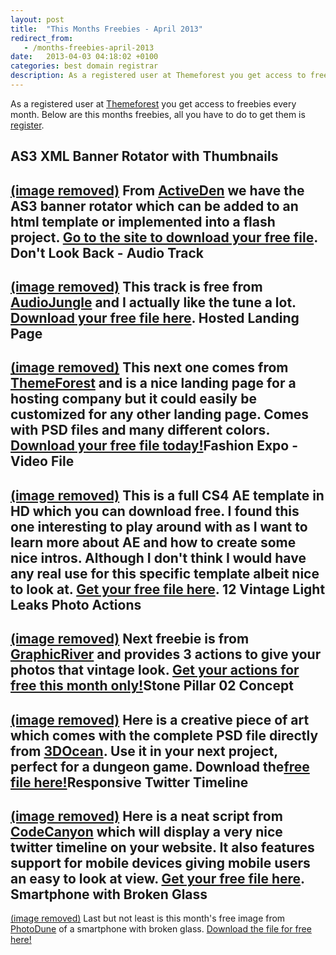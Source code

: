```yaml
---
layout: post
title:  "This Months Freebies - April 2013"
redirect_from:
   - /months-freebies-april-2013
date:   2013-04-03 04:18:02 +0100
categories: best domain registrar
description: As a registered user at Themeforest you get access to freebies every month. Below are this months freebies, all
---
```


As a registered user at [Themeforest](http://themeforest.net/?ref=bigideaguy "Themeforest") you get access to freebies every month. Below are this months freebies, all you have to do to get them is [register](http://themeforest.net/?ref=bigideaguy "Themeforest").

AS3 XML Banner Rotator with Thumbnails
--------------------------------------

 [(image removed)](http://activeden.net/item/as3-xml-banner-rotator-with-thumbnails/143643?WT.ac=free_file&WT.seg_1=free_file&WT.z_author=LGLab&ref=bigideaguy "AS3 Banner Rotator") From [ActiveDen](http://activeden.net/?ref=bigideaguy "ActiveDen") we have the AS3 banner rotator which can be added to an html template or implemented into a flash project. [Go to the site to download your free file](http://activeden.net/item/as3-xml-banner-rotator-with-thumbnails/143643?WT.ac=free_file&WT.seg_1=free_file&WT.z_author=LGLab&ref=bigideaguy "AS3 Banner Rotator"). Don't Look Back - Audio Track
-----------------------------

 [(image removed)](http://audiojungle.net/item/dont-look-back/3006518?WT.ac=free_file&WT.seg_1=free_file&WT.z_author=DamianN&ref=bigideaguy "Don't Look Back") This track is free from [AudioJungle](http://audiojungle.net/?ref=bigideaguy "AudioJungle") and I actually like the tune a lot. [Download your free file here](http://audiojungle.net/item/dont-look-back/3006518?WT.ac=free_file&WT.seg_1=free_file&WT.z_author=DamianN&ref=bigideaguy "Don't Look Back"). Hosted Landing Page
-------------------

 [(image removed)](http://themeforest.net/item/hosted-landing-page/504873?WT.ac=free_file&WT.seg_1=free_file&WT.z_author=QuanticaLabs&ref=bigideaguy "Hosted Landing Page") This next one comes from [ThemeForest](http://themeforest.net/?ref=bigideaguy "ThemeForest") and is a nice landing page for a hosting company but it could easily be customized for any other landing page. Comes with PSD files and many different colors. [Download your free file today!](http://themeforest.net/item/hosted-landing-page/504873?WT.ac=free_file&WT.seg_1=free_file&WT.z_author=QuanticaLabs&ref=bigideaguy "Hosted Landing Page Free File")Fashion Expo - Video File
-------------------------

 [(image removed)](http://videohive.net/item/fashion-expo/969299?WT.ac=free_file&WT.seg_1=free_file&WT.z_author=rushes&ref=bigideaguy "Fashion Expo Video Template") This is a full CS4 AE template in HD which you can download free. I found this one interesting to play around with as I want to learn more about AE and how to create some nice intros. Although I don't think I would have any real use for this specific template albeit nice to look at. [Get your free file here](http://videohive.net/item/fashion-expo/969299?WT.ac=free_file&WT.seg_1=free_file&WT.z_author=rushes&ref=bigideaguy "Fashion Expo Template"). 12 Vintage Light Leaks Photo Actions
------------------------------------

 [(image removed)](http://graphicriver.net/item/12-vintage-light-leaks-photo-actions/512994?WT.ac=free_file&WT.seg_1=free_file&WT.z_author=DigitalYardSale&ref=bigideaguy "12 Detailed Actions - GraphicRiver") Next freebie is from [GraphicRiver](http://graphicriver.net/?ref=bigideaguy "GraphicRiver") and provides 3 actions to give your photos that vintage look. [Get your actions for free this month only!](http://graphicriver.net/item/12-vintage-light-leaks-photo-actions/512994?WT.ac=free_file&WT.seg_1=free_file&WT.z_author=DigitalYardSale&ref=bigideaguy "12 Detailed Actions - GraphicRiver")Stone Pillar 02 Concept
-----------------------

 [(image removed)](http://3docean.net/item/stone-pillar-02-concept/4024082?WT.ac=free_file&WT.seg_1=free_file&WT.z_author=BITGEM&ref=bigideaguy "Concept stone pillar skulls") Here is a creative piece of art which comes with the complete PSD file directly from [3DOcean](http://3docean.net/?ref=bigideaguy "3DOcean"). Use it in your next project, perfect for a dungeon game. Download the[free file here!](http://3docean.net/item/stone-pillar-02-concept/4024082?WT.ac=free_file&WT.seg_1=free_file&WT.z_author=BITGEM&ref=bigideaguy "Concept Pillar Skulls")Responsive Twitter Timeline
---------------------------

 [(image removed)](http://codecanyon.net/item/responsive-twitter-timeline/2728645?WT.ac=free_file&WT.seg_1=free_file&WT.z_author=liviu_cerchez&ref=bigideaguy "Twitter Timeline Script") Here is a neat script from [CodeCanyon](http://codecanyon.net/?ref=bigideaguy "CodeCanyon") which will display a very nice twitter timeline on your website. It also features support for mobile devices giving mobile users an easy to look at view. [Get your free file here](http://codecanyon.net/item/responsive-twitter-timeline/2728645?WT.ac=free_file&WT.seg_1=free_file&WT.z_author=liviu_cerchez&ref=bigideaguy "Twitter Timeline Script"). Smartphone with Broken Glass
----------------------------

 [(image removed)](http://photodune.net/item/smartphone-with-broken-glass/1979774?WT.ac=free_file&WT.seg_1=free_file&WT.z_author=themedia&ref=bigideaguy "smartphone with broken glass image") Last but not least is this month's free image from [PhotoDune](http://photodune.net/?ref=bigideaguy "PhotoDune") of a smartphone with broken glass. [Download the file for free here!](http://photodune.net/item/smartphone-with-broken-glass/1979774?WT.ac=free_file&WT.seg_1=free_file&WT.z_author=themedia&ref=bigideaguy "Smartphone with broken glass image")
